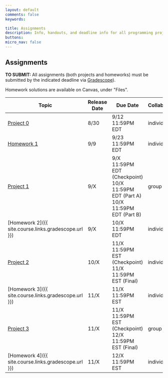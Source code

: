 ```yaml
---
layout: default
comments: false
keywords:

title: Assignments
description: Info, handouts, and deadline info for all programming projects and homeworks in the course.
buttons:
micro_nav: false
---
```


## Assignments

**TO SUBMIT:** All assignments (both projects and homeworks) must be submitted by the indicated deadline via [Gradescope](https://www.gradescope.com/courses/833387)).

Homework solutions are available on Canvas, under "Files".

<!-- [Rubric](https://drive.google.com/file/d/1ArH2SVlo3DaVh7y2dW6AlosncBSMnGdT/view?usp=sharing) for project manual grading -->

| Topic                                     | Release Date | Due Date          | Collaboration | Other Info |
|-------------------------------------------|--------------|-------------------|---------------|------------|
| [Project 0](https://classroom.github.com/a/hSiUMLgb)                             | 8/30         | 9/12 11:59PM EDT  | individual     | 9% of course grade |
| [Homework 1](https://www.gradescope.com/courses/833387/assignments/4918594)                            | 9/9          | 9/23 11:59PM EDT  | individual     |            |
| [Project 1]()                             | 9/X          | 9/X 11:59PM EDT (Checkpoint) <br> 10/X 11:59PM EDT (Part A) <br> 10/X 11:59PM EDT (Part B)| group of 2  | 15% of course grade |
| [Homework 2]({{ site.course.links.gradescope.url }})                            | 9/X          | 10/X 11:59PM EDT | individual      |            |
| [Project 2]()                             | 10/X          | 11/X 11:59PM EST (Checkpoint) <br> 11/X 11:59PM EST (Final) | individual  | 11% of course grade |
| [Homework 3]({{ site.course.links.gradescope.url }})                            |    11/X      | 11/X 11:59PM EST | individual      |            |
| [Project 3]()                             | 11/X          | 11/X 11:59PM EST (Checkpoint) <br> 12/X 11:59PM EST (Final) | group of 2  | 10% of course grade |
| [Homework 4]({{ site.course.links.gradescope.url }})                            |          11/X          | 12/X 11:59PM EST | individual      |            |
